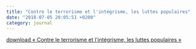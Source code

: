 ```yaml
---
title: "Contre le terrorisme et l'intégrisme, les luttes populaires"
date: "2018-07-05 20:05:51 +0200"
category: journal
---
```


[download « Contre le terrorisme et l'intégrisme, les luttes populaires »](/assets/files/Karima-Bennoune-LHumanite-507-18.pdf)

